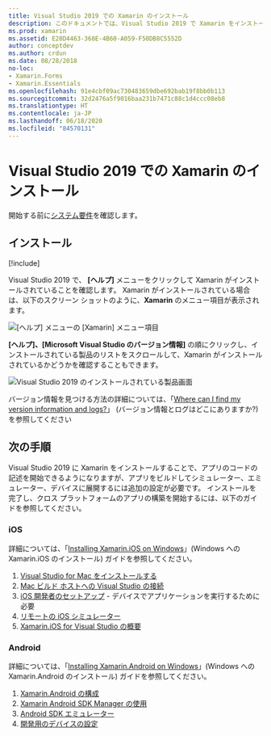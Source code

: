 ```yaml
---
title: Visual Studio 2019 での Xamarin のインストール
description: このドキュメントでは、Visual Studio 2019 で Xamarin をインストールする方法を説明します。 要件、インストール プロセス、インストールの確認について説明します。
ms.prod: xamarin
ms.assetid: E20D4463-368E-4B60-A059-F50DB8C5552D
author: conceptdev
ms.author: crdun
ms.date: 08/28/2018
no-loc:
- Xamarin.Forms
- Xamarin.Essentials
ms.openlocfilehash: 91e4cbf09ac730483659dbe692bab19f8bb0b113
ms.sourcegitcommit: 32d2476a5f9016baa231b7471c88c1d4ccc08eb8
ms.translationtype: HT
ms.contentlocale: ja-JP
ms.lasthandoff: 06/18/2020
ms.locfileid: "84570131"
---
```

# <a name="installing-xamarin-in-visual-studio-2019"></a>Visual Studio 2019 での Xamarin のインストール

<a name="requirements"></a>

開始する前に[システム要件](~/cross-platform/get-started/requirements.md)を確認します。

## <a name="installation"></a>インストール

[!include[](~/cross-platform/includes/install-xamarin-windows-2019.md)]

Visual Studio 2019 で、 **[ヘルプ]** メニューをクリックして Xamarin がインストールされていることを確認します。 Xamarin がインストールされている場合は、以下のスクリーン ショットのように、**Xamarin** のメニュー項目が表示されます。

![[ヘルプ] メニューの [Xamarin] メニュー項目](windows-images/12-xamarin-menu-item.png "[ヘルプ] メニューの [Xamarin] メニュー項目")

**[ヘルプ]、[Microsoft Visual Studio のバージョン情報]** の順にクリックし、インストールされている製品のリストをスクロールして、Xamarin がインストールされているかどうかを確認することもできます。

![Visual Studio 2019 のインストールされている製品画面](windows-images/13-xamarin-is-installed.png "Visual Studio 2019 のインストールされている製品画面")

バージョン情報を見つける方法の詳細については、「[Where can I find my version information and logs?](~/cross-platform/troubleshooting/questions/version-logs.md)」 (バージョン情報とログはどこにありますか?) を参照してください

## <a name="next-steps"></a>次の手順

Visual Studio 2019 に Xamarin をインストールすることで、アプリのコードの記述を開始できるようになりますが、アプリをビルドしてシミュレーター、エミュレーター、デバイスに展開するには追加の設定が必要です。 インストールを完了し、クロス プラットフォームのアプリの構築を開始するには、以下のガイドを参照してください。

### <a name="ios"></a>iOS

詳細については、「[Installing Xamarin.iOS on Windows](~/ios/get-started/installation/windows/index.md)」(Windows への Xamarin.iOS のインストール) ガイドを参照してください。

1. [Visual Studio for Mac をインストールする](https://docs.microsoft.com/visualstudio/mac/installation)
2. [Mac ビルド ホストへの Visual Studio の接続](~/ios/get-started/installation/windows/connecting-to-mac/index.md)
3. [iOS 開発者のセットアップ](~/ios/get-started/installation/device-provisioning/index.md) - デバイスでアプリケーションを実行するために必要
4. [リモートの iOS シミュレーター](~/tools/ios-simulator/index.md)
5. [Xamarin.iOS for Visual Studio の概要](~/ios/get-started/installation/windows/introduction-to-xamarin-ios-for-visual-studio.md)

### <a name="android"></a>Android

詳細については、「[Installing Xamarin.Android on Windows](~/android/get-started/installation/windows.md)」(Windows への Xamarin.Android のインストール) ガイドを参照してください。

1. [Xamarin.Android の構成](~/android/get-started/installation/windows.md#configuration)
2. [Xamarin Android SDK Manager の使用](~/android/get-started/installation/android-sdk.md?ide=vs)
3. [Android SDK エミュレーター](~/android/get-started/installation/android-emulator/index.md)
4. [開発用のデバイスの設定](~/android/get-started/installation/set-up-device-for-development.md)
